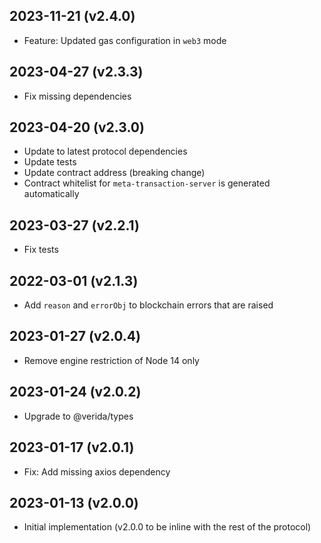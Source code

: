 2023-11-21 (v2.4.0)
-------------------

- Feature: Updated gas configuration in `web3` mode

2023-04-27 (v2.3.3)
-------------------

- Fix missing dependencies

2023-04-20 (v2.3.0)
-------------------

- Update to latest protocol dependencies
- Update tests
- Update contract address (breaking change)
- Contract whitelist for `meta-transaction-server` is generated automatically

2023-03-27 (v2.2.1)
-------------------

- Fix tests

2022-03-01 (v2.1.3)
-------------------

- Add `reason` and `errorObj` to blockchain errors that are raised

2023-01-27 (v2.0.4)
-------------------

- Remove engine restriction of Node 14 only

2023-01-24 (v2.0.2)
-------------------

- Upgrade to @verida/types

2023-01-17 (v2.0.1)
-------------------

- Fix: Add missing axios dependency

2023-01-13 (v2.0.0)
-------------------

- Initial implementation (v2.0.0 to be inline with the rest of the protocol)